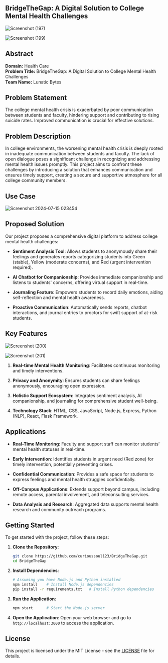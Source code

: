 
## BridgeTheGap: A Digital Solution to College Mental Health Challenges




![Screenshot (197)](https://github.com/user-attachments/assets/b1f74659-e628-42ef-97b2-14af45aed0a0)

![Screenshot (199)](https://github.com/user-attachments/assets/c64d8b99-c2c7-4287-a2ad-3997c363b527)


## Abstract

**Domain:** Health Care  
**Problem Title:** BridgeTheGap: A Digital Solution to College Mental Health Challenges  
**Team Name:** Lunatic Bytes


## Problem Statement

The college mental health crisis is exacerbated by poor communication between students and faculty, hindering support and contributing to rising suicide rates. Improved communication is crucial for effective solutions.

## Problem Description

In college environments, the worsening mental health crisis is deeply rooted in inadequate communication between students and faculty. The lack of open dialogue poses a significant challenge in recognizing and addressing mental health issues promptly. This project aims to confront these challenges by introducing a solution that enhances communication and ensures timely support, creating a secure and supportive atmosphere for all college community members.

## Use Case



![Screenshot 2024-07-15 023454](https://github.com/user-attachments/assets/8629422d-06a8-4b17-b08b-aa5ebe98136a)

## Proposed Solution

Our project proposes a comprehensive digital platform to address college mental health challenges:

- **Sentiment Analysis Tool**: Allows students to anonymously share their feelings and generates reports categorizing students into Green (stable), Yellow (moderate concerns), and Red (urgent intervention required).
  
- **AI Chatbot for Companionship**: Provides immediate companionship and listens to students' concerns, offering virtual support in real-time.
  
- **Journaling Feature**: Empowers students to record daily emotions, aiding self-reflection and mental health awareness.
  
- **Proactive Communication**: Automatically sends reports, chatbot interactions, and journal entries to proctors for swift support of at-risk students.




## Key Features

![Screenshot (200)](https://github.com/user-attachments/assets/55b449ab-0cc2-4192-82bb-c594be8c126a)


 ![Screenshot (201)](https://github.com/user-attachments/assets/9d16f88f-335f-4b0b-814e-4b70bdf04eb4)

1. **Real-time Mental Health Monitoring**: Facilitates continuous monitoring and timely interventions.
 

2. **Privacy and Anonymity**: Ensures students can share feelings anonymously, encouraging open expression.
  
3. **Holistic Support Ecosystem**: Integrates sentiment analysis, AI companionship, and journaling for comprehensive student well-being.
  
4. **Technology Stack**: HTML, CSS, JavaScript, Node.js, Express, Python (NLP), React, Flask Framework.

## Applications

- **Real-Time Monitoring**: Faculty and support staff can monitor students' mental health statuses in real-time.
  
- **Early Intervention**: Identifies students in urgent need (Red zone) for timely intervention, potentially preventing crises.
  
- **Confidential Communication**: Provides a safe space for students to express feelings and mental health struggles confidentially.
  
- **Off-Campus Applications**: Extends support beyond campus, including remote access, parental involvement, and teleconsulting services.
  
- **Data Analysis and Research**: Aggregated data supports mental health research and community outreach programs.

## Getting Started

To get started with the project, follow these steps:

1. **Clone the Repository**:
   ```bash
   git clone https://github.com/curioussoul123/BridgeTheGap.git
   cd BridgeTheGap
   ```

2. **Install Dependencies**:
   ```bash
   # Assuming you have Node.js and Python installed
   npm install    # Install Node.js dependencies
   pip install -r requirements.txt   # Install Python dependencies
   ```

3. **Run the Application**:
   ```bash
   npm start      # Start the Node.js server
   ```

4. **Open the Application**:
   Open your web browser and go to `http://localhost:3000` to access the application.

## License

This project is licensed under the MIT License - see the [LICENSE](./LICENSE) file for details.


